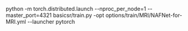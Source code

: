 python -m torch.distributed.launch --nproc_per_node=1 --master_port=4321 basicsr/train.py -opt options/train/MRI/NAFNet-for-MRI.yml   --launcher pytorch